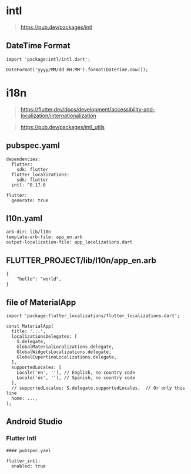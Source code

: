 # intl
> https://pub.dev/packages/intl

## DateTime Format
```
import 'package:intl/intl.dart';

DateFormat('yyyy/MM/dd HH:MM').format(DateTime.now());
```

# i18n
> https://flutter.dev/docs/development/accessibility-and-localization/internationalization

> https://pub.dev/packages/intl_utils


## pubspec.yaml
```
dependencies:
  flutter:
    sdk: flutter
  flutter_localizations:
    sdk: flutter
  intl: ^0.17.0

flutter:
  generate: true
```

## l10n.yaml
```
arb-dir: lib/l10n
template-arb-file: app_en.arb
output-localization-file: app_localizations.dart
```

## FLUTTER_PROJECT/lib/l10n/app_en.arb
```
{
    "hello": "world",
}
```


## file of MaterialApp
```
import 'package:flutter_localizations/flutter_localizations.dart';

const MaterialApp(
  title: '...',
  localizationsDelegates: [
    S.delegate,
    GlobalMaterialLocalizations.delegate,
    GlobalWidgetsLocalizations.delegate,
    GlobalCupertinoLocalizations.delegate,
  ],
  supportedLocales: [
    Locale('en', ''), // English, no country code
    Locale('es', ''), // Spanish, no country code
  ],
  // supportedLocales: S.delegate.supportedLocales,  // Or only this line
  home: ...,
);

```


## Android Studio
### Flutter Intl

```
#### pubspec.yaml

flutter_intl:
  enabled: true
```
